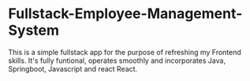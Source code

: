 # Fullstack-Employee-Management-System

This is a simple fullstack app for the purpose of refreshing my Frontend skills. It's fully funtional, operates smoothly and incorporates Java, Springboot, 
Javascript and react React.
